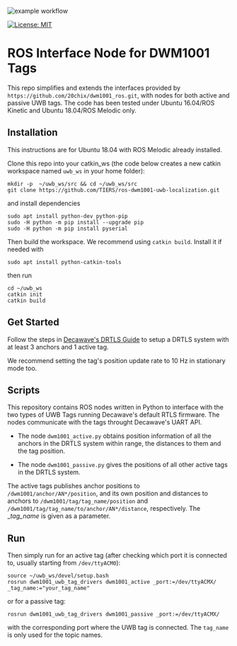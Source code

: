 
![example workflow](https://github.com/TIERS/ros-dwm1001-uwb-localization/actions/workflows/main.yml/badge.svg)

[![License: MIT](https://img.shields.io/badge/License-MIT-yellow.svg)](https://opensource.org/licenses/MIT)

# ROS Interface Node for DWM1001 Tags

This repo simplifies and extends the interfaces provided by `https://github.com/20chix/dwm1001_ros.git`, with nodes for both active and passive UWB tags. The code has been tested under Ubuntu 16.04/ROS Kinetic and Ubuntu 18.04/ROS Melodic only.

## Installation

This instructions are for Ubuntu 18.04 with ROS Melodic already installed.

Clone this repo into your catkin_ws (the code below creates a new catkin workspace named `uwb_ws` in your home folder):
```
mkdir -p  ~/uwb_ws/src && cd ~/uwb_ws/src
git clone https://github.com/TIERS/ros-dwm1001-uwb-localization.git
```

and install dependencies
```
sudo apt install python-dev python-pip
sudo -H python -m pip install --upgrade pip
sudo -H python -m pip install pyserial
```

Then build the workspace. We recommend using `catkin build`. Install it if needed with
```
sudo apt install python-catkin-tools
```

then run
```
cd ~/uwb_ws
catkin init
catkin build
```

## Get Started

Follow the steps in [Decawave's DRTLS Guide](https://www.decawave.com/wp-content/uploads/2018/08/mdek1001_quick_start_guide.pdf) to setup a DRTLS system with at least 3 anchors and 1 active tag. 

We recommend setting the tag's position update rate to 10 Hz in stationary mode too.

## Scripts

This repository contains ROS nodes written in Python to interface with the two types of UWB Tags running Decawave's default RTLS firmware. The nodes communicate with the tags throught Decawave's UART API.

- The node `dwm1001_active.py` obtains position information of all the anchors in the DRTLS system within range, the distances to them and the tag position. 

- The node `dwm1001_passive.py` gives the positions of all other active tags in the DRTLS system.

The active tags publishes anchor positions to `/dwm1001/anchor/AN*/position`, and its own position and distances to anchors to `/dwm1001/tag/tag_name/position` and `/dwm1001/tag/tag_name/to/anchor/AN*/distance`, respectively. The __tag_name_ is given as a parameter.

## Run

Then simply run for an active tag (after checking which port it is connected to, usually starting from `/dev/ttyACM0`):

```
source ~/uwb_ws/devel/setup.bash
rosrun dwm1001_uwb_tag_drivers dwm1001_active _port:=/dev/ttyACMX/ _tag_name:="your_tag_name"
``` 

or for a passive tag:

```
rosrun dwm1001_uwb_tag_drivers dwm1001_passive _port:=/dev/ttyACMX/
```

with the corresponding port where the UWB tag is connected. The `tag_name` is only used for the topic names.
